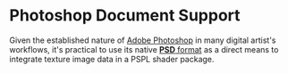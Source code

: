 Photoshop Document Support
==========================

Given the established nature of [Adobe Photoshop](http://en.wikipedia.org/wiki/Adobe_Photoshop)
in many digital artist's workflows, it's practical to use its native
[**PSD** format](http://www.adobe.com/devnet-apps/photoshop/fileformatashtml/PhotoshopFileFormats.htm)
as a direct means to integrate texture image data in a PSPL shader package. 
